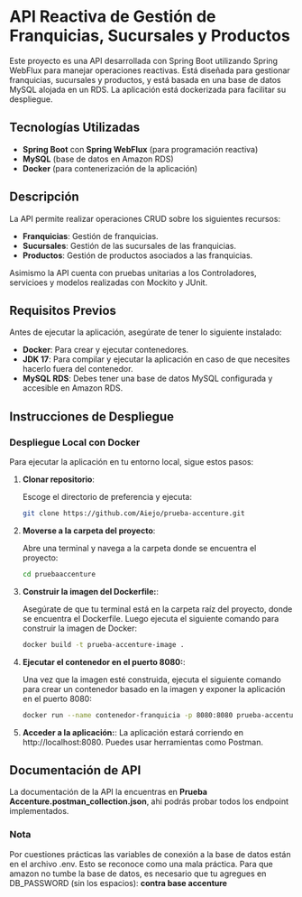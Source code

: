 # API Reactiva de Gestión de Franquicias, Sucursales y Productos

Este proyecto es una API desarrollada con Spring Boot utilizando Spring WebFlux para manejar operaciones reactivas. Está diseñada para gestionar franquicias, sucursales y productos, y está basada en una base de datos MySQL alojada en un RDS. La aplicación está dockerizada para facilitar su despliegue.

## Tecnologías Utilizadas

- **Spring Boot** con **Spring WebFlux** (para programación reactiva)
- **MySQL** (base de datos en Amazon RDS)
- **Docker** (para contenerización de la aplicación)

## Descripción

La API permite realizar operaciones CRUD sobre los siguientes recursos:
- **Franquicias**: Gestión de franquicias.
- **Sucursales**: Gestión de las sucursales de las franquicias.
- **Productos**: Gestión de productos asociados a las franquicias.

Asimismo la API cuenta con pruebas unitarias a los Controladores, servicioes y modelos realizadas con Mockito y JUnit.

## Requisitos Previos

Antes de ejecutar la aplicación, asegúrate de tener lo siguiente instalado:

- **Docker**: Para crear y ejecutar contenedores.
- **JDK 17**: Para compilar y ejecutar la aplicación en caso de que necesites hacerlo fuera del contenedor.
- **MySQL RDS**: Debes tener una base de datos MySQL configurada y accesible en Amazon RDS.

## Instrucciones de Despliegue

### Despliegue Local con Docker

Para ejecutar la aplicación en tu entorno local, sigue estos pasos:

1. **Clonar repositorio**:
   
   Escoge el directorio de preferencia y ejecuta:
   ```bash
   git clone https://github.com/Aiejo/prueba-accenture.git
   ```

2. **Moverse a la carpeta del proyecto**:
   
   Abre una terminal y navega a la carpeta donde se encuentra el proyecto:
   ```bash
   cd pruebaaccenture
   ```

3. **Construir la imagen del Dockerfile:**:
   
   Asegúrate de que tu terminal está en la carpeta raíz del proyecto, donde se encuentra el Dockerfile. 
   Luego ejecuta el siguiente comando para construir la imagen de Docker:
   ```bash
   docker build -t prueba-accenture-image .
   ```

4. **Ejecutar el contenedor en el puerto 8080:**:
   
   Una vez que la imagen esté construida, ejecuta el siguiente comando para crear un contenedor basado en la imagen y exponer la aplicación en el puerto 8080:
   ```bash
   docker run --name contenedor-franquicia -p 8080:8080 prueba-accenture-image
   ```
5. **Acceder a la aplicación:**:
    La aplicación estará corriendo en http://localhost:8080. Puedes usar herramientas como Postman. 

## Documentación de API

La documentación de la API la encuentras en **Prueba Accenture.postman_collection.json**, ahi podrás probar todos los endpoint implementados.

### Nota 
Por cuestiones prácticas las variables de conexión a la base de datos están en el archivo .env. Esto se reconoce como una mala práctica.
Para que amazon no tumbe la base de datos, es necesario que tu agregues en DB_PASSWORD (sin los espacios):
**contra  base  accenture**